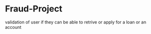 Fraud-Project
=============
validation of user if they can be able to retrive or apply for a loan or an account
